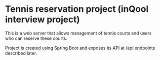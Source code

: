 # Tennis reservation project (inQool interview project)

This is a web server that allows management of tennis courts and users who can reserve these courts.

Project is created using Spring Boot and exposes its API at /api endpoints described later.
